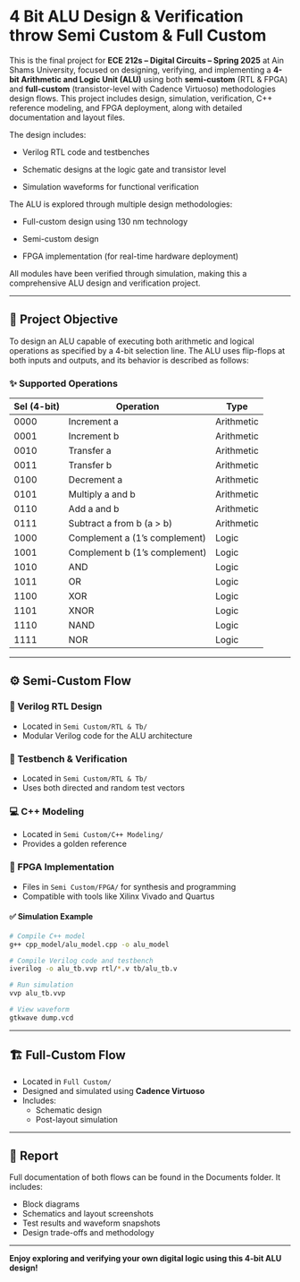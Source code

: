 
# 4 Bit ALU Design & Verification throw Semi Custom & Full Custom

This is the final project for **ECE 212s – Digital Circuits – Spring 2025** at Ain Shams University, focused on designing, verifying, and implementing a **4-bit Arithmetic and Logic Unit (ALU)** using both **semi-custom** (RTL & FPGA) and **full-custom** (transistor-level with Cadence Virtuoso) methodologies design flows. This project includes design, simulation, verification, C++ reference modeling, and FPGA deployment, along with detailed documentation and layout files.

The design includes:

- Verilog RTL code and testbenches

- Schematic designs at the logic gate and transistor level

- Simulation waveforms for functional verification

The ALU is explored through multiple design methodologies:

- Full-custom design using 130 nm technology

- Semi-custom design 

- FPGA implementation (for real-time hardware deployment)

All modules have been verified through simulation, making this a comprehensive ALU design and verification project.

---

## 🧠 Project Objective

To design an ALU capable of executing both arithmetic and logical operations as specified by a 4-bit selection line. The ALU uses flip-flops at both inputs and outputs, and its behavior is described as follows:

### ✨ Supported Operations

| Sel (4-bit) | Operation                       | Type      |
|-------------|----------------------------------|-----------|
| 0000        | Increment a                      | Arithmetic |
| 0001        | Increment b                      | Arithmetic |
| 0010        | Transfer a                       | Arithmetic |
| 0011        | Transfer b                       | Arithmetic |
| 0100        | Decrement a                      | Arithmetic |
| 0101        | Multiply a and b                 | Arithmetic |
| 0110        | Add a and b                      | Arithmetic |
| 0111        | Subtract a from b (a > b)        | Arithmetic |
| 1000        | Complement a (1’s complement)    | Logic     |
| 1001        | Complement b (1’s complement)    | Logic     |
| 1010        | AND                              | Logic     |
| 1011        | OR                               | Logic     |
| 1100        | XOR                              | Logic     |
| 1101        | XNOR                             | Logic     |
| 1110        | NAND                             | Logic     |
| 1111        | NOR                              | Logic     |

---

## ⚙️ Semi-Custom Flow

### 🔧 Verilog RTL Design

- Located in `Semi Custom/RTL & Tb/`
- Modular Verilog code for the ALU architecture

### 🧪 Testbench & Verification

- Located in `Semi Custom/RTL & Tb/`
- Uses both directed and random test vectors

### 💻 C++ Modeling

- Located in `Semi Custom/C++ Modeling/`
- Provides a golden reference 

### 🔌 FPGA Implementation

- Files in `Semi Custom/FPGA/` for synthesis and programming
- Compatible with tools like Xilinx Vivado and Quartus

#### ✅ Simulation Example

```bash
# Compile C++ model
g++ cpp_model/alu_model.cpp -o alu_model

# Compile Verilog code and testbench
iverilog -o alu_tb.vvp rtl/*.v tb/alu_tb.v

# Run simulation
vvp alu_tb.vvp

# View waveform
gtkwave dump.vcd
```
---

## 🏗️ Full-Custom Flow

- Located in `Full Custom/`
- Designed and simulated using **Cadence Virtuoso**
- Includes:
  - Schematic design
  - Post-layout simulation

---

## 📄 Report

Full documentation of both flows can be found in the Documents folder. It includes:

- Block diagrams
- Schematics and layout screenshots
- Test results and waveform snapshots
- Design trade-offs and methodology

---


**Enjoy exploring and verifying your own digital logic using this 4-bit ALU design!**

